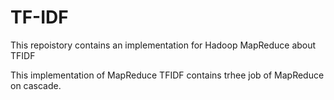 # TF-IDF
This repoistory contains an implementation for Hadoop MapReduce about TFIDF

This implementation of MapReduce TFIDF contains trhee job of MapReduce on cascade.
